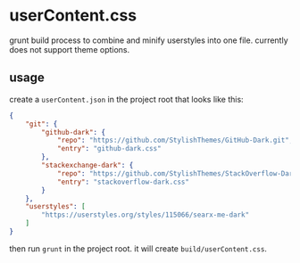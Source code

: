 # userContent.css

grunt build process to combine and minify userstyles into one file. currently does not support theme options.

## usage

create a `userContent.json` in the project root that looks like this:

```json
{
	"git": {
		"github-dark": {
			"repo": "https://github.com/StylishThemes/GitHub-Dark.git",
			"entry": "github-dark.css"
		},
		"stackexchange-dark": {
			"repo": "https://github.com/StylishThemes/StackOverflow-Dark",
			"entry": "stackoverflow-dark.css"
		}
	},
	"userstyles": [
		"https://userstyles.org/styles/115066/searx-me-dark"
	]
}
```

then run `grunt` in the project root. it will create `build/userContent.css`.
